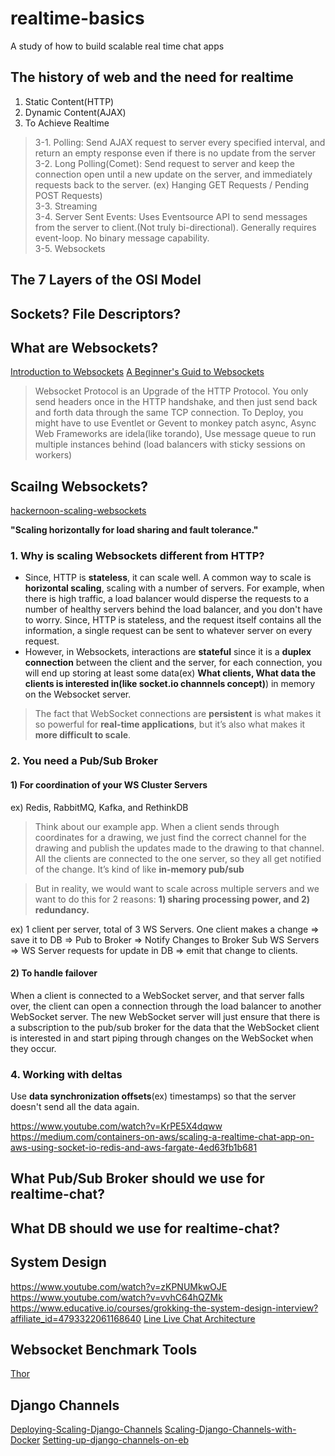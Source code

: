 # realtime-basics
A study of how to build scalable real time chat apps

## The history of web and the need for realtime
1. Static Content(HTTP)
2. Dynamic Content(AJAX)
3. To Achieve Realtime
>3-1. Polling: Send AJAX request to server every specified interval, and return an empty response even if there is no update from the server<br>
3-2. Long Polling(Comet): Send request to server and keep the connection open until a new update on the server, and immediately requests back to the server. (ex) Hanging GET Requests / Pending POST Requests)<br>
3-3. Streaming<br>
3-4. Server Sent Events: Uses Eventsource API to send messages from the server to client.(Not truly bi-directional). Generally requires event-loop. No binary message capability.<br>
>3-5. Websockets

## The 7 Layers of the OSI Model

## Sockets? File Descriptors?

## What are Websockets?

[Introduction to Websockets](https://www.linode.com/docs/development/introduction-to-websockets/)
[A Beginner's Guid to Websockets](https://www.youtube.com/watch?v=PjiXkJ6P9pQ)

> Websocket Protocol is an Upgrade of the HTTP Protocol. You only send headers once in the HTTP handshake, and then just send back and forth data through the same TCP connection.
> To Deploy, you might have to use Eventlet or Gevent to monkey patch async, Async Web Frameworks are idela(like torando), Use message queue to run multiple instances behind (load balancers with sticky sessions on workers)

## Scailng Websockets?
[hackernoon-scaling-websockets](https://hackernoon.com/scaling-websockets-9a31497af051)

**"Scaling horizontally for load sharing and fault tolerance."**


### 1. Why is scaling Websockets different from HTTP?

* Since, HTTP is **stateless**, it can scale well. A common way to scale is **horizontal scaling**, scaling with a number of servers. For example, when there is high traffic, a load balancer would disperse the requests to a number of healthy servers behind the load balancer, and you don't have to worry. Since, HTTP is stateless, and the request itself contains all the information, a single request can be sent to whatever server on every request.
* However, in Websockets, interactions are **stateful** since it is a **duplex connection** between the client and the server, for each connection, you will end up storing at least some data(ex) **What clients, What data the clients is interested in(like socket.io channnels concept)**) in memory on the Websocket server.


> The fact that WebSocket connections are **persistent** is what makes it so powerful for **real-time applications**, but it’s also what makes it **more difficult to scale**.


### 2. You need a Pub/Sub Broker

#### 1) For coordination of your WS Cluster Servers
ex) Redis, RabbitMQ, Kafka, and RethinkDB

>Think about our example app. When a client sends through coordinates for a drawing, we just find the correct channel for the drawing and publish the updates made to the drawing to that channel. All the clients are connected to the one server, so they all get notified of the change. It’s kind of like **in-memory pub/sub**

>But in reality, we would want to scale across multiple servers and we want to do this for 2 reasons: **1) sharing processing power, and 2) redundancy.**


ex) 1 client per server, total of 3 WS Servers. One client makes a change => save it to DB => Pub to Broker => Notify Changes to Broker Sub WS Servers => WS Server requests for update in DB => emit that change to clients.

#### 2) To handle failover

When a client is connected to a WebSocket server, and that server falls over, the client can open a connection through the load balancer to another WebSocket server. The new WebSocket server will just ensure that there is a subscription to the pub/sub broker for the data that the WebSocket client is interested in and start piping through changes on the WebSocket when they occur.

### 4. Working with deltas

Use **data synchronization offsets**(ex) timestamps) so that the server doesn't send all the data again.


https://www.youtube.com/watch?v=KrPE5X4dqww
https://medium.com/containers-on-aws/scaling-a-realtime-chat-app-on-aws-using-socket-io-redis-and-aws-fargate-4ed63fb1b681


## What Pub/Sub Broker should we use for realtime-chat?


## What DB should we use for realtime-chat?

## System Design

https://www.youtube.com/watch?v=zKPNUMkwOJE
https://www.youtube.com/watch?v=vvhC64hQZMk
https://www.educative.io/courses/grokking-the-system-design-interview?affiliate_id=4793322061168640
[Line Live Chat Architecture](https://engineering.linecorp.com/en/blog/the-architecture-behind-chatting-on-line-live/)

## Websocket Benchmark Tools
[Thor](https://github.com/observing/thor#readme)


## Django Channels
[Deploying-Scaling-Django-Channels](https://avilpage.com/2018/05/deploying-scaling-django-channels.html)
[Scaling-Django-Channels-with-Docker](https://www.excella.com/insights/scaling-django-channels-with-docker)
[Setting-up-django-channels-on-eb](https://hackernoon.com/setting-up-django-channels-on-aws-elastic-beanstalk-716fd5a49c4a)
